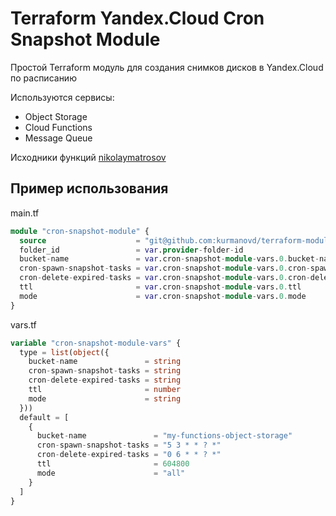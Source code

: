 # Terraform Yandex.Cloud Cron Snapshot Module

Простой Terraform модуль для создания снимков дисков в Yandex.Cloud по расписанию

Используются сервисы:

* Object Storage
* Cloud Functions
* Message Queue

Исходники функций [nikolaymatrosov](https://github.com/nikolaymatrosov/go-yc-serverless-snapshot)

## Пример использования

main.tf

```terraform
module "cron-snapshot-module" {
  source                    = "git@github.com:kurmanovd/terraform-modules.git//yc-cron-snapshot"
  folder_id                 = var.provider-folder-id
  bucket-name               = var.cron-snapshot-module-vars.0.bucket-name
  cron-spawn-snapshot-tasks = var.cron-snapshot-module-vars.0.cron-spawn-snapshot-tasks
  cron-delete-expired-tasks = var.cron-snapshot-module-vars.0.cron-delete-expired-tasks
  ttl                       = var.cron-snapshot-module-vars.0.ttl
  mode                      = var.cron-snapshot-module-vars.0.mode
}
```

vars.tf

```terraform
variable "cron-snapshot-module-vars" {
  type = list(object({
    bucket-name               = string
    cron-spawn-snapshot-tasks = string
    cron-delete-expired-tasks = string
    ttl                       = number
    mode                      = string
  }))
  default = [
    {
      bucket-name               = "my-functions-object-storage"
      cron-spawn-snapshot-tasks = "5 3 * * ? *"
      cron-delete-expired-tasks = "0 6 * * ? *"
      ttl                       = 604800
      mode                      = "all"
    }
  ]
}
```
